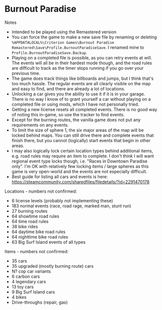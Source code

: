# Burnout Paradise

Notes
- Intended to be played using the Remastered version
- You can force the game to make a new save file by renaming or deleting `%APPDATALOCAL%\Criterion Games\Burnout Paradise Remastered\Save\Profile.BurnoutParadiseSave`. I renamed mine to `Profile.BurnoutParadiseSave.Backup`.
- Playing on a completed file is possible, as you can retry events at will. The events will all be in their hardest mode though, and the road rules are difficult to track as the timer stops running if you go over your previous time.
- The game does track things like billboards and jumps, but I think that's too much hassle. The regular events are all clearly visible on the map and easy to find, and there are already a lot of locations.
- Unlocking a car gives you the ability to use it if it is in your garage. There is no way I know of to grant yourself a car without playing on a completed file or using mods, which I have not personally tried.
- Getting a new license resets all completed events. There is no good way of noting this in-game, so use the tracker to find events.
- Except for the burning routes, the vanilla game does not put any requirements on any events.
- To limit the size of sphere 1, the six major areas of the map will be locked behind maps. You can still drive there and complete events that finish there, but you cannot (logically) start events that begin in other areas.
- I may also logically lock certain location types behind additional items, e.g. road rules may require an item to complete. I don't think I will want regional event type locks though, i.e. "Races in Downtown Paradise only". I'm OK with relatively few locking items / large spheres as this game is very open-world and the events are not especially difficult.
- Best guide for listing all cars and events is here: https://steamcommunity.com/sharedfiles/filedetails/?id=2291470178

Locations - numbers not confirmed:
- 6 license levels (probably not implementing these)
- 183 normal events (race, road rage, marked man, stunt run)
- 27 burning routes
- 64 showtime road rules
- 64 time road rules
- 38 bike rides
- 64 daytime bike road rules
- 64 nighttime bike road rules
- 63 Big Surf Island events of all types

Items - numbers not confirmed:
- 35 cars
- 35 upgraded (mostly burning route) cars
- N? cop car variants
- 6 carbon cars
- 4 legendary cars
- 13 toy cars
- 9 Big Surf Island cars
- 4 bikes
- Drive-throughs (repair, gas)
